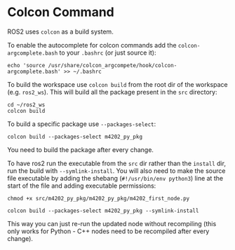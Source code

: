 # Colcon Command

ROS2 uses `colcon` as a build system.

To enable the autocomplete for colcon commands add the `colcon-argcomplete.bash` to your `.bashrc` (or just source it):

    echo 'source /usr/share/colcon_argcompete/hook/colcon-argcomplete.bash' >> ~/.bashrc

To build the workspace use `colcon build` from the root dir of the workspace (e.g. `ros2_ws`). This will build all the package present in the `src` directory:

    cd ~/ros2_ws
    colcon build

To build a specific package use `--packages-select`:

    colcon build --packages-select m4202_py_pkg

You need to build the package after every change.

To have ros2 run the executable from the `src` dir rather than the `install` dir, run the build with `--symlink-install`.
You will also need to make the source file executable by adding the shebang (`#!/usr/bin/env python3`) line at the start of the file and adding executable permissions:

    chmod +x src/m4202_py_pkg/m4202_py_pkg/m4202_first_node.py

    colcon build --packages-select m4202_py_pkg --symlink-install

This way you can just re-run the updated node without recompiling (this only works for Python - C++ nodes need to be recompiled after every change).

